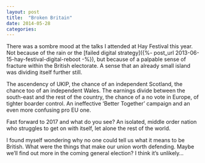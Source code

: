 ```yaml
---
layout: post
title:  "Broken Britain"
date: 2014-05-28  
categories:
---
```

There was a sombre mood at the talks I attended at Hay Festival this year. Not because of the rain or the [failed digital strategy]({%- post_url 2013-06-15-hay-festival-digital-reboot -%}), but because of a palpable sense of fracture within the British electorate. A sense that an already small island was dividing itself further still.

The ascendency of UKIP, the chance of an independent Scotland, the chance too of an independent Wales. The earnings divide between the south-east and the rest of the country, the chance of a no vote in Europe, of tighter boarder control. An ineffective ‘Better Together’ campaign and an even more confusing pro EU one.

Fast forward to 2017 and what do you see? An isolated, middle order nation who struggles to get on with itself, let alone the rest of the world.

I found myself wondering why no one could tell us what it means to be British. What were the things that make our union worth defending. Maybe we’ll find out more in the coming general election? I think it’s unlikely…
